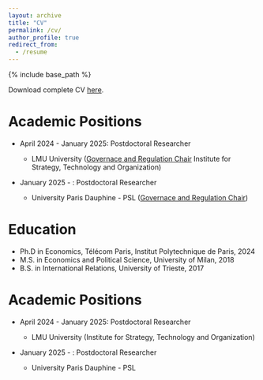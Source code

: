 ```yaml
---
layout: archive
title: "CV"
permalink: /cv/
author_profile: true
redirect_from:
  - /resume
---
```


{% include base_path %}

Download complete CV <a href="[https://drive.google.com/file/d/1MW8h-dE0Fe1HuT3FZsGMBfuC5PlZvKrl/view?usp=sharing](https://www.dropbox.com/scl/fi/kdeg17efr6d4frh2fne7g/CB_cv.pdf?rlkey=dgeka7lo5tkcd0zv5vr1zxjd6&dl=0)">here</a>.

Academic Positions
======
* April 2024 - January 2025: Postdoctoral Researcher 
  * LMU University (<a href="https://www.som.lmu.de/isto/en/">Governace and Regulation Chair</a> Institute for Strategy, Technology and Organization)

* January 2025 - : Postdoctoral Researcher 
  * University Paris Dauphine - PSL (<a href="https://chairgovreg.fondation-dauphine.fr/">Governace and Regulation Chair</a>)

Education
======
* Ph.D in Economics, Télécom Paris, Institut Polytechnique de Paris, 2024
* M.S. in Economics and Political Science, University of Milan, 2018
* B.S. in International Relations, University of Trieste, 2017

Academic Positions
======
* April 2024 - January 2025: Postdoctoral Researcher 
  * LMU University (Institute for Strategy, Technology and Organization)

* January 2025 - : Postdoctoral Researcher 
  * University Paris Dauphine - PSL

